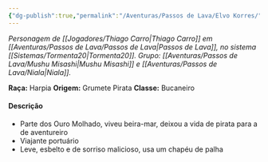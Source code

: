 ```yaml
---
{"dg-publish":true,"permalink":"/Aventuras/Passos de Lava/Elvo Korres/","noteIcon":"","created":"2025-10-13T17:42:13.538-03:00"}
---
```


*Personagem de [[Jogadores/Thiago Carro\|Thiago Carro]] em [[Aventuras/Passos de Lava/Passos de Lava\|Passos de Lava]], no sistema [[Sistemas/Tormenta20\|Tormenta20]].*
*Grupo: [[Aventuras/Passos de Lava/Mushu Misashi\|Mushu Misashi]] e [[Aventuras/Passos de Lava/Niala\|Niala]].*

**Raça:** Harpia
**Origem:** Grumete Pirata
**Classe:** Bucaneiro

#### Descrição
- Parte dos Ouro Molhado, viveu beira-mar, deixou a vida de pirata para a de aventureiro
- Viajante portuário
- Leve, esbelto e de sorriso malicioso, usa um chapéu de palha

